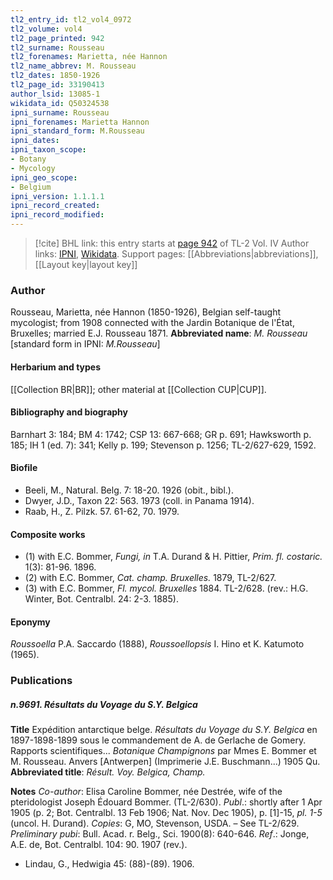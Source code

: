 ```yaml
---
tl2_entry_id: tl2_vol4_0972
tl2_volume: vol4
tl2_page_printed: 942
tl2_surname: Rousseau
tl2_forenames: Marietta, née Hannon
tl2_name_abbrev: M. Rousseau
tl2_dates: 1850-1926
tl2_page_id: 33190413
author_lsid: 13085-1
wikidata_id: Q50324538
ipni_surname: Rousseau
ipni_forenames: Marietta Hannon
ipni_standard_form: M.Rousseau
ipni_dates: 
ipni_taxon_scope: 
- Botany
- Mycology
ipni_geo_scope: 
- Belgium
ipni_version: 1.1.1.1
ipni_record_created: 
ipni_record_modified:
---
```


> [!cite] BHL link: this entry starts at [page 942](https://www.biodiversitylibrary.org/page/33190413) of TL-2 Vol. IV
> Author links: [IPNI](https://www.ipni.org/a/13085-1), [Wikidata](https://www.wikidata.org/wiki/Q50324538). Support pages: [[Abbreviations|abbreviations]], [[Layout key|layout key]]

### Author

Rousseau, Marietta, née Hannon (1850-1926), Belgian self-taught mycologist; from 1908 connected with the Jardin Botanique de l'État, Bruxelles; married E.J. Rousseau 1871. 
**Abbreviated name**: *M. Rousseau* \[standard form in IPNI: *M.Rousseau*\]

#### Herbarium and types

[[Collection BR|BR]]; other material at [[Collection CUP|CUP]].

#### Bibliography and biography

Barnhart 3: 184; BM 4: 1742; CSP 13: 667-668; GR p. 691; Hawksworth p. 185; IH 1 (ed. 7): 341; Kelly p. 199; Stevenson p. 1256; TL-2/627-629, 1592.

#### Biofile

- Beeli, M., Natural. Belg. 7: 18-20. 1926 (obit., bibl.).
- Dwyer, J.D., Taxon 22: 563. 1973 (coll. in Panama 1914).
- Raab, H., Z. Pilzk. 57. 61-62, 70. 1979.

#### Composite works

- (1) with E.C. Bommer, *Fungi, in* T.A. Durand & H. Pittier, *Prim. fl. costaric.* 1(3): 81-96. 1896.
- (2) with E.C. Bommer, *Cat. champ. Bruxelles.* 1879, TL-2/627.
- (3) with E.C. Bommer, *Fl. mycol. Bruxelles* 1884. TL-2/628. (rev.: H.G. Winter, Bot. Centralbl. 24: 2-3. 1885).

#### Eponymy

*Roussoella* P.A. Saccardo (1888), *Roussoellopsis* I. Hino et K. Katumoto (1965).

### Publications

##### n.9691. Résultats du Voyage du S.Y. Belgica

**Title**
Expédition antarctique belge. *Résultats du Voyage du S.Y. Belgica* en 1897-1898-1899 sous le commandement de A. de Gerlache de Gomery. Rapports scientifiques... *Botanique Champignons* par Mmes E. Bommer et M. Rousseau. Anvers \[Antwerpen\] (Imprimerie J.E. Buschmann...) 1905 Qu.
**Abbreviated title**: *Résult. Voy. Belgica, Champ.*

**Notes**
*Co-author*: Elisa Caroline Bommer, née Destrée, wife of the pteridologist Joseph Édouard Bommer. (TL-2/630).
*Publ*.: shortly after 1 Apr 1905 (p. 2; Bot. Centralbl. 13 Feb 1906; Nat. Nov. Dec 1905), p. \[1\]-15, *pl. 1-5* (uncol. H. Durand). *Copies*: G, MO, Stevenson, USDA. – See TL-2/629.
*Preliminary pubi*: Bull. Acad. r. Belg., Sci. 1900(8): 640-646.
*Ref*.: Jonge, A.E. de, Bot. Centralbl. 104: 90. 1907 (rev.).
- Lindau, G., Hedwigia 45: (88)-(89). 1906.

